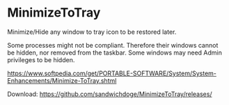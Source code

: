 # MinimizeToTray
Minimize/Hide any window to tray icon to be restored later.

Some processes might not be compliant. Therefore their windows cannot be hidden, nor removed from the taskbar. Some windows may need Admin privileges to be hidden.

https://www.softpedia.com/get/PORTABLE-SOFTWARE/System/System-Enhancements/Minimize-ToTray.shtml

Download: https://github.com/sandwichdoge/MinimizeToTray/releases/
